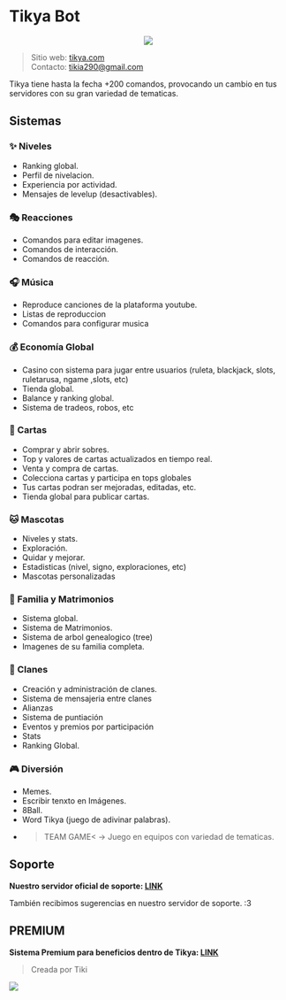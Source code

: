 # Tikya Bot

<p align="center">
    <img src="https://vostory.com/wp-content/uploads/2021/08/Discord-LogoWordmark-Color.png">
</p>

> Sitio web: [tikya.com](https://tikya.netlify.app)  
Contacto: tikia290@gmail.com

Tikya tiene hasta la fecha +200 comandos, provocando un cambio en tus servidores con su gran variedad de tematicas.   

## Sistemas

### ✨ Niveles
- Ranking global.  
- Perfil de nivelacion.  
- Experiencia por actividad.  
- Mensajes de levelup (desactivables). 

### 🎭 Reacciones
- Comandos para editar imagenes.
- Comandos de interacción.  
- Comandos de reacción.     

### 🎧 Música
- Reproduce canciones de la plataforma youtube.  
- Listas de reproduccion
- Comandos para configurar musica

### 💰 Economía Global
- Casino con sistema para jugar entre usuarios (ruleta, blackjack, slots, ruletarusa, ngame ,slots, etc)
- Tienda global.  
- Balance y ranking global.  
- Sistema de tradeos, robos, etc

### 💸 Cartas
- Comprar y abrir sobres.  
- Top y valores de cartas actualizados en tiempo real.  
- Venta y compra de cartas.  
- Colecciona cartas y participa en tops globales
- Tus cartas podran ser mejoradas, editadas, etc.  
- Tienda global para publicar cartas.

### 🐱 Mascotas
- Niveles y stats.  
- Exploración.  
- Quidar y mejorar.   
- Estadisticas (nivel, signo, exploraciones, etc)
- Mascotas personalizadas

### 💍 Familia y Matrimonios
- Sistema global.  
- Sistema de Matrimonios.  
- Sistema de arbol genealogico (tree)
- Imagenes de su familia completa. 

### 🔶 Clanes
- Creación y administración de clanes.  
- Sistema de mensajeria entre clanes
- Alianzas
- Sistema de puntiación
- Eventos y premios por participación
- Stats 
- Ranking Global.  

### 🎮 Diversión
- Memes.   
- Escribir tenxto en Imágenes.   
- 8Ball.   
- Word Tikya (juego de adivinar palabras).
- >TEAM GAME< -> Juego en equipos con variedad de tematicas.

## Soporte
**Nuestro servidor oficial de soporte: [LINK](https://discord.gg/UK26d23BSz)**

También recibimos sugerencias en nuestro servidor de soporte. :3

## PREMIUM
**Sistema Premium para beneficios dentro de Tikya: [LINK](https://www.patreon.com/TkyaProyect)**
> Creada por Tiki

<img src="https://cdn.discordapp.com/attachments/644484615167541261/880624757261881414/nekotina_dango.gif">
